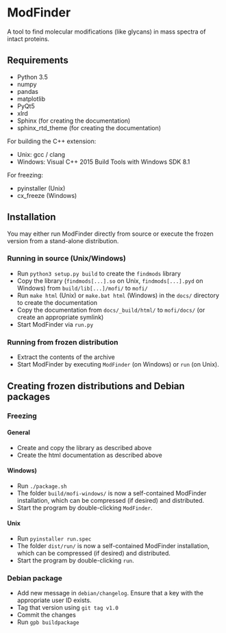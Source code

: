 # ModFinder

A tool to find molecular modifications (like glycans) in mass spectra of intact proteins.



## Requirements

* Python 3.5
* numpy
* pandas
* matplotlib
* PyQt5
* xlrd
* Sphinx (for creating the documentation)
* sphinx_rtd_theme (for creating the documentation)

For building the C++ extension:

* Unix: gcc / clang
* Windows: Visual C++ 2015 Build Tools with Windows SDK 8.1

For freezing:

* pyinstaller (Unix)
* cx_freeze (Windows)



## Installation

You may either run ModFinder directly from source or execute the frozen version from a stand-alone distribution.


### Running in source (Unix/Windows)

* Run `python3 setup.py build` to create the `findmods` library
* Copy the library (`findmods[...].so` on Unix, `findmods[...].pyd` on Windows) from `build/lib[...]/mofi/` to `mofi/`
* Run `make html` (Unix) or `make.bat html` (Windows) in the `docs/` directory to create the documentation
* Copy the documentation from `docs/_build/html/` to `mofi/docs/` (or create an appropriate symlink)
* Start ModFinder via `run.py`




### Running from frozen distribution

* Extract the contents of the archive
* Start ModFinder by executing `ModFinder` (on Windows) or `run` (on Unix).



## Creating frozen distributions and Debian packages

### Freezing

#### General

* Create and copy the library as described above
* Create the html documentation as described above


#### Windows)

* Run `./package.sh`
* The folder `build/mofi-windows/` is now a self-contained ModFinder installation, which can be compressed (if desired) and distributed.
* Start the program by double-clicking `ModFinder`.


#### Unix

* Run `pyinstaller run.spec`
* The folder `dist/run/` is now a self-contained ModFinder installation, which can be compressed (if desired) and distributed.
* Start the program by double-clicking `run`.


### Debian package

* Add new message in `debian/changelog`. Ensure that a key with the appropriate user ID exists.
* Tag that version using `git tag v1.0`
* Commit the changes
* Run `gpb buildpackage`
